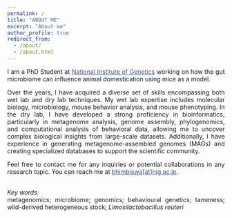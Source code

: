 ```yaml
---
permalink: /
title: "ABOUT ME"
excerpt: "About me"
author_profile: true
redirect_from: 
  - /about/
  - /about.html
---
```

<style> body {text-align: justify} </style> <!-- Justify text. -->

I am a PhD Student at <a href="https://www.nig.ac.jp/nig/" target="_blank" style="color:#3B528B;">National Institute of Genetics</a> working on how the gut microbiome can influence animal domestication using mice as a model. <br> 

Over the years, I have acquired a diverse set of skills encompassing both wet lab and dry lab techniques. My wet lab expertise includes molecular biology, microbiology, mouse behavior analysis, and mouse phenotyping. In the dry lab, I have developed a strong proficiency in bioinformatics, particularly in metagenome analysis, genome assembly, phylogenomics, and computational analysis of behavioral data, allowing me to uncover complex biological insights from large-scale datasets. Additionally, I have experience in generating metagenome-assembled genomes (MAGs) and creating specialized databases to support the scientific community.

Feel free to contact me for any inquiries or potential collaborations in any research topic. 
You can reach me at <a href="mailto:bhimbiswa@nig.ac.jp" target="_blank" style="color:#3B528B;">bhimbiswa[at]nig.ac.jp</a>.  <br> <br>
  
*Key words:*<br>
metagenomics; microbiome; genomics; behavioural genetics; tameness; wild-derived heterogeneous stock; *Limosilactobacillus reuteri* <br>
